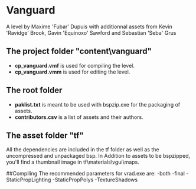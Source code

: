 # Vanguard

A level by Maxime 'Fubar' Dupuis with additionnal assets from Kevin 'Ravidge' Brook, Gavin 'Equinoxo' Sawford and Sebastian 'Seba' Grus

## The project folder "content\vanguard"
- **cp_vanguard.vmf** is used for compiling the level.
- **cp_vanguard.vmm** is used for editing the level.

## The root folder
- **paklist.txt** is meant to be used with bspzip.exe for the packaging of assets.
- **contributors.csv** is a list of assets and their authors.

## The asset folder "tf\"
All the dependencies are included in the tf folder as well as the uncompressed and unpackaged bsp.
In Addition to assets to be bspzipped, you'll find a thumbnail image in tf\materials\vgui\maps.

##Compiling
The recommended parameters for vrad.exe are: -both -final -StaticPropLighting -StaticPropPolys -TextureShadows
